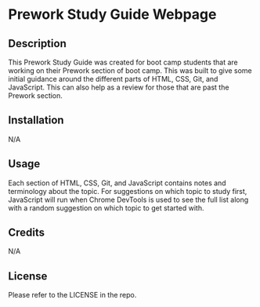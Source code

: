 # Prework Study Guide Webpage

## Description

This Prework Study Guide was created for boot camp students that are working on their Prework section of boot camp. This was built to give some initial guidance around the different parts of HTML, CSS, Git, and JavaScript. This can also help as a review for those that are past the Prework section.

## Installation

N/A

## Usage

Each section of HTML, CSS, Git, and JavaScript contains notes and terminology about the topic. For suggestions on which topic to study first, JavaScript will run when Chrome DevTools is used to see the full list along with a random suggestion on which topic to get started with.

## Credits

N/A

## License

Please refer to the LICENSE in the repo.